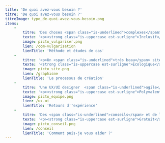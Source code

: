 ```yaml
---
title: 'De quoi avez-vous besoin ?'
titre: 'De quoi avez-vous besoin ?'
titreImage: typo_de-quoi-avez-vous-besoin.png
items:
    -
        titre: 'Des choses <span class="is-underlined">complexes</span> <br>Expliquées <span class="is-underlined">simplement</span>'
        texte: '<p><strong class="is-uppercase est-surligne">Inclusif</strong> - Pour rendre limpide votre proposition de valeur, favoriser l’accès au droit, prendre des décisions collectives vraiment partagées... Vidéos, infographies, articles, wiki : mes productions s’ancrent dans une étude approfondie de vos publics et de votre sujet.</p>'
        image: picto_vulgariser.png
        lien: /com-vulgarisation
        lienTitle: 'Méthode et études de cas'
    -
        titre: '<p>Un <span class="is-underlined">très beau</span> site web <br>Avec des dessins'
        texte: '<strong class="is-uppercase est-surligne">Écologique</strong> - Des outils de com légers, malins qui reflètent et honorent vos activités et votre identité. Le tout soutenu par la puissance expressive et sensible de l’illustration...</p>'
        image: picto_site.png
        lien: /graphisme
        lienTitle: 'Le processus de création'
    -
        titre: 'Une UX/UI designer  <span class="is-underlined">agile</span> <br>Pour votre équipe de dèv'
        texte: '<p><strong class="is-uppercase est-surligne">Polyvalente</strong> - Je conçois des interfaces, des enquêtes et des tests users et je m’intègre à votre équipe jusqu’à la réalisation (maquettes graphiques, HTML/CSS, création de composants React, Vue.js...).</p>'
        image: picto_equipe.png
        lien: /ux-ui
        lienTitle: 'Retours d''expérience'
    -
        titre: 'Des <span class="is-underlined">conseils</span> et de l’aide <br>Pour commencer votre com'
        texte: '<p><strong class="is-uppercase est-surligne">Gratuit</strong> - Vous lancez votre activité et vous avez besoin de savoir où mettre votre énergie et votre argent côté com. Je vous propose 1h pour défricher ou vous aider à prendre des décisions.</p>'
        image: picto_conseil.png
        lien: /conseil
        lienTitle: 'Comment puis-je vous aider ?'
---
```


